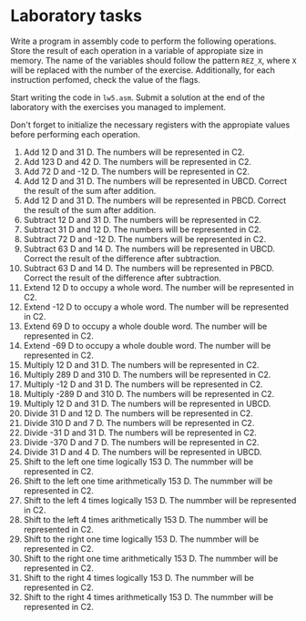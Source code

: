 # Laboratory tasks

Write a program in assembly code to perform the following operations. Store the result of each operation in a variable of appropiate size in memory. The name of the variables should follow the pattern `REZ_X`, where `X` will be replaced with the number of the exercise. Additionally, for each instruction perfomed, check the value of the flags.

Start writing the code in `lw5.asm`. Submit a solution at the end of the laboratory with the exercises you managed to implement.

Don't forget to initialize the necessary registers with the appropiate values before performing each operation.

1. Add 12 D and 31 D. The numbers will be represented in C2.
2. Add 123 D and 42 D. The numbers will be represented in C2.
3. Add 72 D and -12 D. The numbers will be represented in C2.
4. Add 12 D and 31 D. The numbers will be represented in UBCD. Correct the result of the sum after addition.
5. Add 12 D and 31 D. The numbers will be represented in PBCD. Correct the result of the sum after addition.
6. Subtract 12 D and 31 D. The numbers will be represented in C2.
7. Subtract 31 D and 12 D. The numbers will be represented in C2.
8. Subtract 72 D and -12 D. The numbers will be represented in C2.
9. Subtract 63 D and 14 D. The numbers will be represented in UBCD. Correct the result of the difference after subtraction.
10. Subtract 63 D and 14 D. The numbers will be represented in PBCD. Correct the result of the difference after subtraction.
11. Extend 12 D to occupy a whole word. The number will be represented in C2.
12. Extend -12 D to occupy a whole word. The number will be represented in C2.
13. Extend 69 D to occupy a whole double word. The number will be represented in C2.
14. Extend -69 D to occupy a whole double word. The number will be represented in C2.
15. Multiply 12 D and 31 D. The numbers will be represented in C2.
16. Multiply 289 D and 310 D. The numbers will be represented in C2.
17. Multiply -12 D and 31 D. The numbers will be represented in C2.
18. Multiply -289 D and 310 D. The numbers will be represented in C2.
19. Multiply 12 D and 31 D. The numbers will be represented in UBCD.
20. Divide 31 D and 12 D. The numbers will be represented in C2.
21. Divide 310 D and 7 D. The numbers will be represented in C2.
22. Divide -31 D and 31 D. The numbers will be represented in C2.
23. Divide -370 D and 7 D. The numbers will be represented in C2.
24. Divide 31 D and 4 D. The numbers will be represented in UBCD.
25. Shift to the left one time logically 153 D. The nummber will be represented in C2.
26. Shift to the left one time arithmetically 153 D. The nummber will be represented in C2. 
27. Shift to the left 4 times logically 153 D. The nummber will be represented in C2.
28. Shift to the left 4 times arithmetically 153 D. The nummber will be represented in C2. 
29. Shift to the right one time logically 153 D. The nummber will be represented in C2.
30. Shift to the right one time arithmetically 153 D. The nummber will be represented in C2. 
31. Shift to the right 4 times logically 153 D. The nummber will be represented in C2.
32. Shift to the right 4 times arithmetically 153 D. The nummber will be represented in C2.

